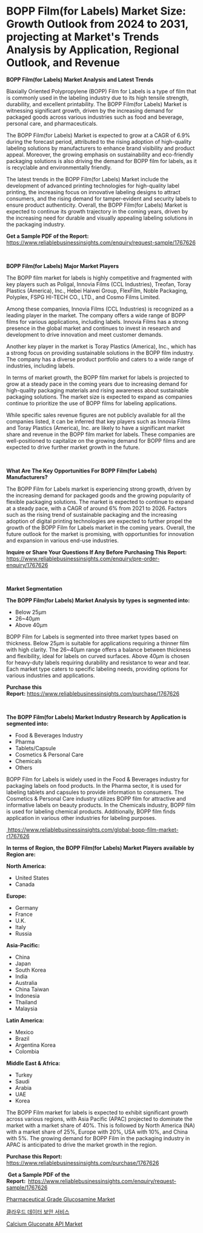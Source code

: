 <p><h1>BOPP Film(for Labels) Market Size: Growth Outlook from 2024 to 2031, projecting at Market's Trends Analysis by Application, Regional Outlook, and Revenue</h1></p><p><strong>BOPP Film(for Labels) Market Analysis and Latest Trends</strong></p>
<p><p>Biaxially Oriented Polypropylene (BOPP) Film for Labels is a type of film that is commonly used in the labeling industry due to its high tensile strength, durability, and excellent printability. The BOPP Film(for Labels) Market is witnessing significant growth, driven by the increasing demand for packaged goods across various industries such as food and beverage, personal care, and pharmaceuticals.</p><p>The BOPP Film(for Labels) Market is expected to grow at a CAGR of 6.9% during the forecast period, attributed to the rising adoption of high-quality labeling solutions by manufacturers to enhance brand visibility and product appeal. Moreover, the growing emphasis on sustainability and eco-friendly packaging solutions is also driving the demand for BOPP film for labels, as it is recyclable and environmentally friendly.</p><p>The latest trends in the BOPP Film(for Labels) Market include the development of advanced printing technologies for high-quality label printing, the increasing focus on innovative labeling designs to attract consumers, and the rising demand for tamper-evident and security labels to ensure product authenticity. Overall, the BOPP Film(for Labels) Market is expected to continue its growth trajectory in the coming years, driven by the increasing need for durable and visually appealing labeling solutions in the packaging industry.</p></p>
<p><strong>Get a Sample PDF of the Report:&nbsp;</strong> <a href="https://www.reliablebusinessinsights.com/enquiry/request-sample/1767626">https://www.reliablebusinessinsights.com/enquiry/request-sample/1767626</a></p>
<p>&nbsp;</p>
<p><strong>BOPP Film(for Labels) Major Market Players</strong></p>
<p><p>The BOPP film market for labels is highly competitive and fragmented with key players such as Poligal, Innovia Films (CCL Industries), Treofan, Toray Plastics (America), Inc., Hebei Haiwei Group, FlexFilm, Noble Packaging, Polyplex, FSPG HI-TECH CO., LTD., and Cosmo Films Limited. </p><p>Among these companies, Innovia Films (CCL Industries) is recognized as a leading player in the market. The company offers a wide range of BOPP films for various applications, including labels. Innovia Films has a strong presence in the global market and continues to invest in research and development to drive innovation and meet customer demands.</p><p>Another key player in the market is Toray Plastics (America), Inc., which has a strong focus on providing sustainable solutions in the BOPP film industry. The company has a diverse product portfolio and caters to a wide range of industries, including labels.</p><p>In terms of market growth, the BOPP film market for labels is projected to grow at a steady pace in the coming years due to increasing demand for high-quality packaging materials and rising awareness about sustainable packaging solutions. The market size is expected to expand as companies continue to prioritize the use of BOPP films for labeling applications.</p><p>While specific sales revenue figures are not publicly available for all the companies listed, it can be inferred that key players such as Innovia Films and Toray Plastics (America), Inc. are likely to have a significant market share and revenue in the BOPP film market for labels. These companies are well-positioned to capitalize on the growing demand for BOPP films and are expected to drive further market growth in the future.</p></p>
<p>&nbsp;</p>
<p><strong>What Are The Key Opportunities For BOPP Film(for Labels) Manufacturers?</strong></p>
<p><p>The BOPP Film for Labels market is experiencing strong growth, driven by the increasing demand for packaged goods and the growing popularity of flexible packaging solutions. The market is expected to continue to expand at a steady pace, with a CAGR of around 6% from 2021 to 2026. Factors such as the rising trend of sustainable packaging and the increasing adoption of digital printing technologies are expected to further propel the growth of the BOPP Film for Labels market in the coming years. Overall, the future outlook for the market is promising, with opportunities for innovation and expansion in various end-use industries.</p></p>
<p><strong>Inquire or Share Your Questions If Any Before Purchasing This Report:</strong> <a href="https://www.reliablebusinessinsights.com/enquiry/pre-order-enquiry/1767626">https://www.reliablebusinessinsights.com/enquiry/pre-order-enquiry/1767626</a></p>
<p>&nbsp;</p>
<p><strong>Market Segmentation</strong></p>
<p><strong>The BOPP Film(for Labels) Market Analysis by types is segmented into:</strong></p>
<p><ul><li>Below 25μm</li><li>26~40μm</li><li>Above 40μm</li></ul></p>
<p><p>BOPP Film for Labels is segmented into three market types based on thickness. Below 25μm is suitable for applications requiring a thinner film with high clarity. The 26~40μm range offers a balance between thickness and flexibility, ideal for labels on curved surfaces. Above 40μm is chosen for heavy-duty labels requiring durability and resistance to wear and tear. Each market type caters to specific labeling needs, providing options for various industries and applications.</p></p>
<p><strong>Purchase this Report:&nbsp;</strong><a href="https://www.reliablebusinessinsights.com/purchase/1767626">https://www.reliablebusinessinsights.com/purchase/1767626</a></p>
<p>&nbsp;</p>
<p><strong>The BOPP Film(for Labels) Market Industry Research by Application is segmented into:</strong></p>
<p><ul><li>Food & Beverages Industry</li><li>Pharma</li><li>Tablets/Capsule</li><li>Cosmetics & Personal Care</li><li>Chemicals</li><li>Others</li></ul></p>
<p><p>BOPP Film for Labels is widely used in the Food & Beverages industry for packaging labels on food products. In the Pharma sector, it is used for labeling tablets and capsules to provide information to consumers. The Cosmetics & Personal Care industry utilizes BOPP film for attractive and informative labels on beauty products. In the Chemicals industry, BOPP film is used for labeling chemical products. Additionally, BOPP film finds application in various other industries for labeling purposes.</p></p>
<p><a href="https://www.reliablebusinessinsights.com/global-bopp-film-market-r1767626">&nbsp;https://www.reliablebusinessinsights.com/global-bopp-film-market-r1767626</a></p>
<p><strong>In terms of Region, the BOPP Film(for Labels) Market Players available by Region are:</strong></p>
<p>
    <p> <strong> North America: </strong>
        <ul>
            <li>United States</li>
            <li>Canada</li>
        </ul>
        </p> 
    <p> <strong> Europe: </strong>
        <ul>
            <li>Germany</li>
            <li>France</li>
            <li>U.K.</li>
            <li>Italy</li>
            <li>Russia</li>
        </ul>
        </p> 
    <p> <strong> Asia-Pacific: </strong>
        <ul>
            <li>China</li>
            <li>Japan</li>
            <li>South Korea</li>
            <li>India</li>
            <li>Australia</li>
            <li>China Taiwan</li>
            <li>Indonesia</li>
            <li>Thailand</li>
            <li>Malaysia</li>
        </ul>
        </p> 
    <p> <strong> Latin America: </strong>
        <ul>
            <li>Mexico</li>
            <li>Brazil</li>
            <li>Argentina Korea</li>
            <li>Colombia</li>
        </ul>
        </p> 
    <p> <strong> Middle East & Africa: </strong>
        <ul>
            <li>Turkey</li>
            <li>Saudi</li>
            <li>Arabia</li>
            <li>UAE</li>
            <li>Korea</li>
        </ul>
    </p>
    </p>
<p><p>The BOPP Film market for labels is expected to exhibit significant growth across various regions, with Asia Pacific (APAC) projected to dominate the market with a market share of 40%. This is followed by North America (NA) with a market share of 25%, Europe with 20%, USA with 10%, and China with 5%. The growing demand for BOPP Film in the packaging industry in APAC is anticipated to drive the market growth in the region.</p></p>
<p><strong>Purchase this Report: </strong><a href="https://www.reliablebusinessinsights.com/purchase/1767626">https://www.reliablebusinessinsights.com/purchase/1767626</a></p>
<p>&nbsp;<strong>Get a Sample PDF of the Report:&nbsp;&nbsp;</strong><a href="https://www.reliablebusinessinsights.com/enquiry/request-sample/1767626">https://www.reliablebusinessinsights.com/enquiry/request-sample/1767626</a></p>
<p><strong></strong></p>
<p><p><a href="https://github.com/rionkhanvai01/Market-Research-Report-List-1/blob/main/pharmaceutical-grade-glucosamine-market.md">Pharmaceutical Grade Glucosamine Market</a></p><p><a href="https://github.com/TrevorKruvalis5678/Market-Research-Report-List-2/blob/main/7468417142978.md">클라우드 데이터 보안 서비스</a></p><p><a href="https://github.com/nandosuryapratama/Market-Research-Report-List-1/blob/main/calcium-gluconate-api-market.md">Calcium Gluconate API Market</a></p></p>